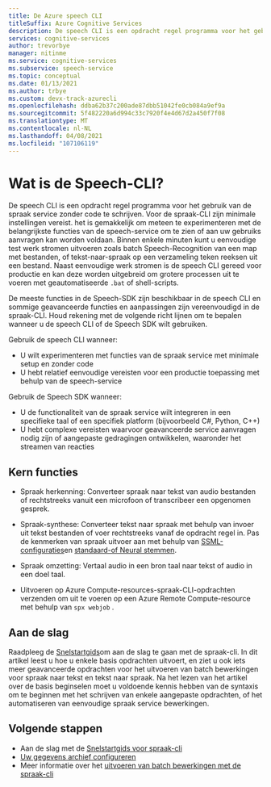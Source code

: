```yaml
---
title: De Azure speech CLI
titleSuffix: Azure Cognitive Services
description: De speech CLI is een opdracht regel programma voor het gebruik van de spraak service zonder code te schrijven. Voor de spraak-CLI zijn minimale instellingen vereist. het is gemakkelijk om meteen te experimenteren met de belangrijkste functies van de speech-service om te zien of aan uw gebruiks aanvragen kan worden voldaan.
services: cognitive-services
author: trevorbye
manager: nitinme
ms.service: cognitive-services
ms.subservice: speech-service
ms.topic: conceptual
ms.date: 01/13/2021
ms.author: trbye
ms.custom: devx-track-azurecli
ms.openlocfilehash: ddba62b37c200ade87dbb51042fe0cb084a9ef9a
ms.sourcegitcommit: 5f482220a6d994c33c7920f4e4d67d2a450f7f08
ms.translationtype: MT
ms.contentlocale: nl-NL
ms.lasthandoff: 04/08/2021
ms.locfileid: "107106119"
---
```

# <a name="what-is-the-speech-cli"></a>Wat is de Speech-CLI?

De speech CLI is een opdracht regel programma voor het gebruik van de spraak service zonder code te schrijven. Voor de spraak-CLI zijn minimale instellingen vereist. het is gemakkelijk om meteen te experimenteren met de belangrijkste functies van de speech-service om te zien of aan uw gebruiks aanvragen kan worden voldaan. Binnen enkele minuten kunt u eenvoudige test werk stromen uitvoeren zoals batch Speech-Recognition van een map met bestanden, of tekst-naar-spraak op een verzameling teken reeksen uit een bestand. Naast eenvoudige werk stromen is de speech CLI gereed voor productie en kan deze worden uitgebreid om grotere processen uit te voeren met geautomatiseerde `.bat` of shell-scripts.

De meeste functies in de Speech-SDK zijn beschikbaar in de speech CLI en sommige geavanceerde functies en aanpassingen zijn vereenvoudigd in de spraak-CLI. Houd rekening met de volgende richt lijnen om te bepalen wanneer u de speech CLI of de Speech SDK wilt gebruiken.

Gebruik de speech CLI wanneer:
* U wilt experimenteren met functies van de spraak service met minimale setup en zonder code
* U hebt relatief eenvoudige vereisten voor een productie toepassing met behulp van de speech-service

Gebruik de Speech SDK wanneer:
* U de functionaliteit van de spraak service wilt integreren in een specifieke taal of een specifiek platform (bijvoorbeeld C#, Python, C++)
* U hebt complexe vereisten waarvoor geavanceerde service aanvragen nodig zijn of aangepaste gedragingen ontwikkelen, waaronder het streamen van reacties

## <a name="core-features"></a>Kern functies

* Spraak herkenning: Converteer spraak naar tekst van audio bestanden of rechtstreeks vanuit een microfoon of transcribeer een opgenomen gesprek.

* Spraak-synthese: Converteer tekst naar spraak met behulp van invoer uit tekst bestanden of voer rechtstreeks vanaf de opdracht regel in. Pas de kenmerken van spraak uitvoer aan met behulp van [SSML-configuraties](speech-synthesis-markup.md)en [standaard-of Neural stemmen](speech-synthesis-markup.md#neural-and-custom-voices).

* Spraak omzetting: Vertaal audio in een bron taal naar tekst of audio in een doel taal.

* Uitvoeren op Azure Compute-resources-spraak-CLI-opdrachten verzenden om uit te voeren op een Azure Remote Compute-resource met behulp van `spx webjob` .

## <a name="get-started"></a>Aan de slag

Raadpleeg de [Snelstartgids](spx-basics.md)om aan de slag te gaan met de spraak-cli. In dit artikel leest u hoe u enkele basis opdrachten uitvoert, en ziet u ook iets meer geavanceerde opdrachten voor het uitvoeren van batch bewerkingen voor spraak naar tekst en tekst naar spraak. Na het lezen van het artikel over de basis beginselen moet u voldoende kennis hebben van de syntaxis om te beginnen met het schrijven van enkele aangepaste opdrachten, of het automatiseren van eenvoudige spraak service bewerkingen.

## <a name="next-steps"></a>Volgende stappen

- Aan de slag met de [Snelstartgids voor spraak-cli](spx-basics.md)
- [Uw gegevens archief configureren](./spx-data-store-configuration.md)
- Meer informatie over het [uitvoeren van batch bewerkingen met de spraak-cli](./spx-batch-operations.md)

